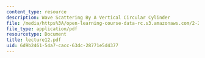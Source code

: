 ```yaml
---
content_type: resource
description: Wave Scattering By A Vertical Circular Cylinder
file: /media/https%3A/open-learning-course-data-rc.s3.amazonaws.com/2-24-ocean-wave-interaction-with-ships-and-offshore-energy-systems-13-022-spring-2002/6d9b246154a7cacc63dc28771e5d4377_lecture12.pdf
file_type: application/pdf
resourcetype: Document
title: lecture12.pdf
uid: 6d9b2461-54a7-cacc-63dc-28771e5d4377
---
```

